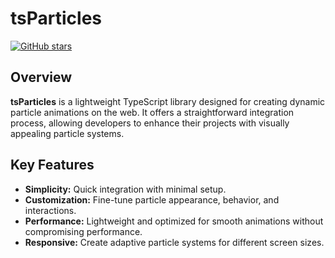 # tsParticles

[![GitHub stars](https://img.shields.io/github/stars/matteobruni/tsparticles.svg?style=social)](https://github.com/matteobruni/tsparticles)

## Overview

**tsParticles** is a lightweight TypeScript library designed for creating dynamic particle animations on the web. It offers a straightforward integration process, allowing developers to enhance their projects with visually appealing particle systems.

## Key Features

- **Simplicity:** Quick integration with minimal setup.
- **Customization:** Fine-tune particle appearance, behavior, and interactions.
- **Performance:** Lightweight and optimized for smooth animations without compromising performance.
- **Responsive:** Create adaptive particle systems for different screen sizes.
